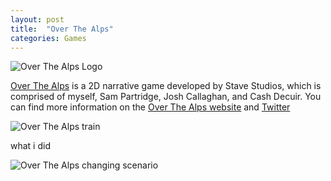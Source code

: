 ```yaml
---
layout: post
title:  "Over The Alps"
categories: Games
---
```


![Over The Alps Logo]({{site.url}}/assets/img/OTA_Logo_Fill_600px.png?resize=300%2C300)

[Over The Alps][ota-web] is a 2D narrative game developed by Stave Studios, which is comprised of myself, Sam Partridge, Josh Callaghan, and Cash Decuir. You can find more information on the [Over The Alps website][ota-web] and [Twitter][ota-twitter]

![Over The Alps train]({{site.url}}/assets/img/ota2.gif)

what i did

![Over The Alps changing scenario]({{site.url}}/assets/img/ota4.gif)

[ota-web]: https://overthealpsgame.com/
[ota-twitter]: https://twitter.com/overthealpsgame